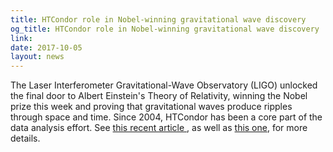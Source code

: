 ```yaml
---
title: HTCondor role in Nobel-winning gravitational wave discovery
og_title: HTCondor role in Nobel-winning gravitational wave discovery
link: 
date: 2017-10-05
layout: news
---
```


The Laser Interferometer Gravitational-Wave Observatory (LIGO) unlocked the final door to Albert Einstein's Theory of Relativity, winning the Nobel prize this week and proving that gravitational waves produce ripples through space and time. Since 2004, HTCondor has been a core part of the data analysis effort. See <a href="http://news.wisc.edu/uw-system-researchers-played-role-in-nobel-winning-gravitational-wave-discovery/"> this recent article </a>, as well as <a href="http://news.wisc.edu/high-throughput-computing-helps-ligo-confirm-einsteins-last-unproven-theory/">this one</a>, for more details. 
